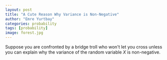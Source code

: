 ```yaml
---
layout: post
title: "A Cute Reason Why Variance is Non-Negative"
author: "Emre Yurtbay"
categories: probability
tags: [probability]
image: forest.jpg
---
```

Suppose you are confronted by a bridge troll who won't let you cross unless you can explain why the variance of the random variable $X$ is non-negative.
